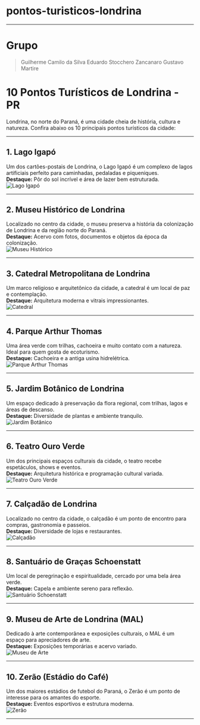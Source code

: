 # pontos-turisticos-londrina

---

# Grupo

>Guilherme Camilo da Silva
>Eduardo Stocchero Zancanaro
>Gustavo Martire

# 10 Pontos Turísticos de Londrina - PR

Londrina, no norte do Paraná, é uma cidade cheia de história, cultura e natureza. Confira abaixo os 10 principais pontos turísticos da cidade:

---

## 1. **Lago Igapó**
Um dos cartões-postais de Londrina, o Lago Igapó é um complexo de lagos artificiais perfeito para caminhadas, pedaladas e piqueniques.  
**Destaque:** Pôr do sol incrível e área de lazer bem estruturada.  
![Lago Igapó](https://images.unsplash.com/photo-1633716540745-84df5f5b9a0a?ixlib=rb-1.2.1&auto=format&fit=crop&w=800&q=80)

---

## 2. **Museu Histórico de Londrina**
Localizado no centro da cidade, o museu preserva a história da colonização de Londrina e da região norte do Paraná.  
**Destaque:** Acervo com fotos, documentos e objetos da época da colonização.  
![Museu Histórico](https://images.pexels.com/photos/2583852/pexels-photo-2583852.jpeg?auto=compress&cs=tinysrgb&w=800)

---

## 3. **Catedral Metropolitana de Londrina**
Um marco religioso e arquitetônico da cidade, a catedral é um local de paz e contemplação.  
**Destaque:** Arquitetura moderna e vitrais impressionantes.  
![Catedral](https://images.unsplash.com/photo-1603383925791-07b8b2600a56?ixlib=rb-1.2.1&auto=format&fit=crop&w=800&q=80)

---

## 4. **Parque Arthur Thomas**
Uma área verde com trilhas, cachoeira e muito contato com a natureza. Ideal para quem gosta de ecoturismo.  
**Destaque:** Cachoeira e a antiga usina hidrelétrica.  
![Parque Arthur Thomas](https://images.pexels.com/photos/457882/pexels-photo-457882.jpeg?auto=compress&cs=tinysrgb&w=800)

---

## 5. **Jardim Botânico de Londrina**
Um espaço dedicado à preservação da flora regional, com trilhas, lagos e áreas de descanso.  
**Destaque:** Diversidade de plantas e ambiente tranquilo.  
![Jardim Botânico](https://images.unsplash.com/photo-1477764250597-dffe9f601ae8?ixlib=rb-1.2.1&auto=format&fit=crop&w=800&q=80)

---

## 6. **Teatro Ouro Verde**
Um dos principais espaços culturais da cidade, o teatro recebe espetáculos, shows e eventos.  
**Destaque:** Arquitetura histórica e programação cultural variada.  
![Teatro Ouro Verde](https://images.pexels.com/photos/713149/pexels-photo-713149.jpeg?auto=compress&cs=tinysrgb&w=800)

---

## 7. **Calçadão de Londrina**
Localizado no centro da cidade, o calçadão é um ponto de encontro para compras, gastronomia e passeios.  
**Destaque:** Diversidade de lojas e restaurantes.  
![Calçadão](https://images.unsplash.com/photo-1542314831-068cd1dbfeeb?ixlib=rb-1.2.1&auto=format&fit=crop&w=800&q=80)

---

## 8. **Santuário de Graças Schoenstatt**
Um local de peregrinação e espiritualidade, cercado por uma bela área verde.  
**Destaque:** Capela e ambiente sereno para reflexão.  
![Santuário Schoenstatt](https://images.pexels.com/photos/313782/pexels-photo-313782.jpeg?auto=compress&cs=tinysrgb&w=800)

---

## 9. **Museu de Arte de Londrina (MAL)**
Dedicado à arte contemporânea e exposições culturais, o MAL é um espaço para apreciadores de arte.  
**Destaque:** Exposições temporárias e acervo variado.  
![Museu de Arte](https://images.unsplash.com/photo-1578301978018-300de54f5df1?ixlib=rb-1.2.1&auto=format&fit=crop&w=800&q=80)

---

## 10. **Zerão (Estádio do Café)**
Um dos maiores estádios de futebol do Paraná, o Zerão é um ponto de interesse para os amantes do esporte.  
**Destaque:** Eventos esportivos e estrutura moderna.  
![Zerão](https://images.pexels.com/photos/399187/pexels-photo-399187.jpeg?auto=compress&cs=tinysrgb&w=800)

---
